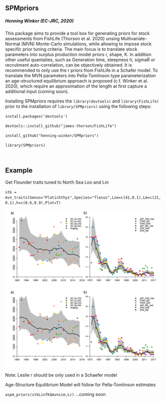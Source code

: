 

## SPMpriors
##### Henning Winker (EC-JRC, 2020)

This package aims to provide a tool box for generating priors for stock assessments from FishLife (Thorson et al. 2020) unsing Multivariate-Normal (MVN) Monte-Carlo simulations, while allowing to impose stock specific prior tuning criteria. The main focus is to translate stock parameters into surplus production model priors r, shape, K. In addition other useful quantaties, such as Generation time, steepness h, sigmaR or recruitment auto-correlation, can be objectively obtained. It is recommended to only use the r priors from FishLife in a Schafer model. To translate the MVN parameters into Pella-Tomlinson type parameterization an age-structured equilibrium approach is proposed (c.f. Winker et al. 2020), which require an approximation of the length at first capture a additional input (coming soon).  

Installing SPMpriors requires the `library(devtools)` and `library(FishLife)` prior to the installation of `library(SPMpriors)` using the following steps:
<br/>

`install.packages('devtools')`

`devtools::install_github("james-thorson/FishLife")`

`install_github("henning-winker/SPMpriors")`


`library(SPMpriors)`

<br/>


## Example 
Get Flounder traits tuned  to North Sea Loo and Lm 

`stk = mvn_traits(Genus="Platichthys",Species="flesus",Loo=c(41,0.1),Lm=c(21,0.1),h=c(0.6,0.9),Plot=T)`

<img src="https://github.com/Henning-Winker/JARA/blob/master/JARAplotting/trj2x1.png" width = "800" >

<br/>

<img src="https://github.com/Henning-Winker/JARA/blob/master/JARAplotting/trj2x1.png" width = "800" >




Note: Leslie r should be only used in a Schaefer model 

Age-Structure Equilibrium Model will follow for Pella-Tomlinson estimates

`aspm_priors(stkLinfK$mvnsim,Lc)` ...coming soon


